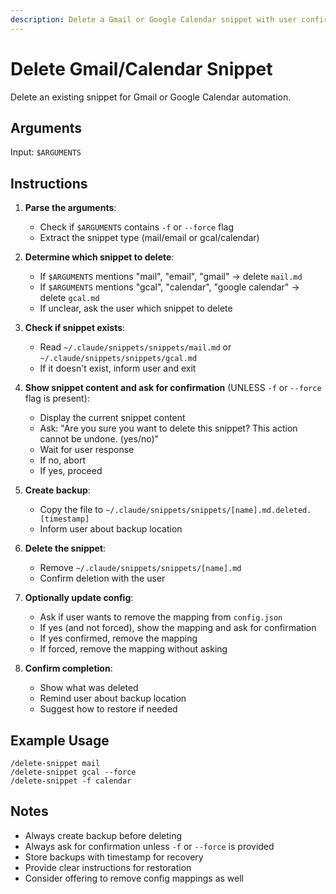 ```yaml
---
description: Delete a Gmail or Google Calendar snippet with user confirmation
---
```


# Delete Gmail/Calendar Snippet

Delete an existing snippet for Gmail or Google Calendar automation.

## Arguments

Input: `$ARGUMENTS`

## Instructions

1. **Parse the arguments**:
   - Check if `$ARGUMENTS` contains `-f` or `--force` flag
   - Extract the snippet type (mail/email or gcal/calendar)

2. **Determine which snippet to delete**:
   - If `$ARGUMENTS` mentions "mail", "email", "gmail" → delete `mail.md`
   - If `$ARGUMENTS` mentions "gcal", "calendar", "google calendar" → delete `gcal.md`
   - If unclear, ask the user which snippet to delete

3. **Check if snippet exists**:
   - Read `~/.claude/snippets/snippets/mail.md` or `~/.claude/snippets/snippets/gcal.md`
   - If it doesn't exist, inform user and exit

4. **Show snippet content and ask for confirmation** (UNLESS `-f` or `--force` flag is present):
   - Display the current snippet content
   - Ask: "Are you sure you want to delete this snippet? This action cannot be undone. (yes/no)"
   - Wait for user response
   - If no, abort
   - If yes, proceed

5. **Create backup**:
   - Copy the file to `~/.claude/snippets/snippets/[name].md.deleted.[timestamp]`
   - Inform user about backup location

6. **Delete the snippet**:
   - Remove `~/.claude/snippets/snippets/[name].md`
   - Confirm deletion with the user

7. **Optionally update config**:
   - Ask if user wants to remove the mapping from `config.json`
   - If yes (and not forced), show the mapping and ask for confirmation
   - If yes confirmed, remove the mapping
   - If forced, remove the mapping without asking

8. **Confirm completion**:
   - Show what was deleted
   - Remind user about backup location
   - Suggest how to restore if needed

## Example Usage

```
/delete-snippet mail
/delete-snippet gcal --force
/delete-snippet -f calendar
```

## Notes

- Always create backup before deleting
- Always ask for confirmation unless `-f` or `--force` is provided
- Store backups with timestamp for recovery
- Provide clear instructions for restoration
- Consider offering to remove config mappings as well
